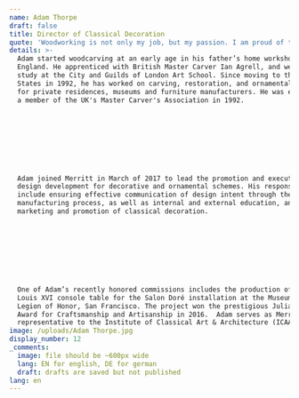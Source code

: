 ```yaml
---
name: Adam Thorpe
draft: false
title: Director of Classical Decoration
quote: 'Woodworking is not only my job, but my passion. I am proud of the work that we do and for the opportunity to be a part of Merritt’s extraordinary team.'
details: >-
  Adam started woodcarving at an early age in his father’s home workshop in
  England. He apprenticed with British Master Carver Ian Agrell, and went on to
  study at the City and Guilds of London Art School. Since moving to the United
  States in 1992, he has worked on carving, restoration, and ornamental design
  for private residences, museums and furniture manufacturers. He was elected
  a member of the UK's Master Carver's Association in 1992.









  Adam joined Merritt in March of 2017 to lead the promotion and execution of
  design development for decorative and ornamental schemes. His responsibilities
  include ensuring effective communication of design intent through the
  manufacturing process, as well as internal and external education, and the
  marketing and promotion of classical decoration.









  One of Adam’s recently honored commissions includes the production of a replica
  Louis XVI console table for the Salon Doré installation at the Museum of the
  Legion of Honor, San Francisco. The project won the prestigious Julia Morgan
  Award for Craftsmanship and Artisanship in 2016.  Adam serves as Merritt’s
  representative to the Institute of Classical Art & Architecture (ICAA).
image: /uploads/Adam Thorpe.jpg
display_number: 12
_comments:
  image: file should be ~600px wide
  lang: EN for english, DE for german
  draft: drafts are saved but not published
lang: en
---
```

